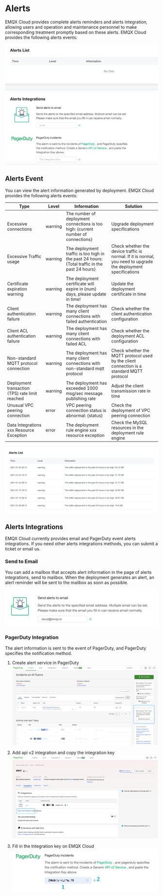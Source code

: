 # Alerts

EMQX Cloud provides complete alerts reminders and alerts integration, allowing users and operation and maintenance personnel to make corresponding treatment promptly based on these alerts. EMQX Cloud provides the following alerts events:

![alert_integrations](./_assets/alerts.png)



## Alerts Event

You can view the alert information generated by deployment. EMQX Cloud provides the following alerts events:

| Type                            | Level   | Information                                                                                    | Solution                                                                                  |
| ------------------------------- | ------- | ---------------------------------------------------------------------------------------------- | ----------------------------------------------------------------------------------------- |
| Excessive connections           | warning | The number of deployment connections is too high: {current number of connections}              | Upgrade deployment specifications                                                         |
| Excessive Traffic usage         | warning | The deployment traffic is too high in the past 24 hours: {Total traffic in the past 24 hours}  | Check whether the device traffic is normal. If it is normal, you need to upgrade the deployment specifications |
| Certificate expiration warning  | warning | The deployment certificate will expire in {num} days, please update in time!                   | Update the deployment certificate in time                                                 |
| Client authentication failure   | warning | The deployment has many client connections with failed authentication                          | Check whether the client authentication configuration                                     |
| Client ACL authentication failure | warning | The deployment has many client connections with failed ACL                                   | Check whether the deployment ACL configuration                                            |
| Non-standard MQTT protocol connection | warning | The deployment has many client connections with non-standard mqtt protocol               | Check whether the MQTT protocol used by the client connection is a standard MQTT protocol |
| Deployment transaction (TPS) rate limit reached | warning | The deployment has exceeded 1000 msg/sec message publishing rate               | Adjust the client transmission rate in time                                               |
| Unusual VPC peering connection  | error   | VPC peering connection status is abnormal: {status}                                            | Check the deployment of VPC peering connection                                            |
| Data Integrations xxx Resource Exception | error   | The deployment rule engine xxx resource exception                                       | Check the MySQL resources in the deployment rule engine                                   |


![email_alert](./_assets/alert.png)


## Alerts Integrations

EMQX Cloud currently provides email and PagerDuty event alerts integrations. If you need other alerts integrations methods, you can submit a ticket or email us.



### Send to Email

You can add a mailbox that accepts alert information in the page of alerts integrations, send to mailbox. When the deployment generates an alert, an alert reminder will be sent to the mailbox as soon as possible.

![email_alert](./_assets/email_alert.png)



### PagerDuty Integration
The alert information is sent to the event of PagerDuty, and PagerDuty specifies the notification method.

1. Create alert service in PagerDuty
    ![pagerduty_service](./_assets/pagerduty_service.png)

2. Add api v2 integration and copy the integration key
    ![pagerduty_service](./_assets/pagerduty_integrations_api.png)

3. Fill in the Integration key on EMQX Cloud
    ![pagerduty_alerts](./_assets/pagerduty_alerts.png)